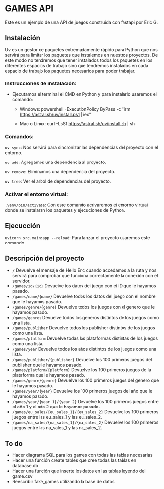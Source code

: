 # GAMES API
Este es un ejemplo de una API de juegos construida con fastapi por Eric G.

## Instalación
 Uv es un gestor de paquetes extremadamente rápido para Python que nos servirá para limitar los paquetes que instalemos en nuestros proyectos. De este modo no tendremos que tener instalados todos los paquetes en los diferentes espacios de trabajo sino que tendremos instalados en cada espacio de trabajo los paquetes necesarios para poder trabajar.

### Instrucciones de instalación: 
 - Ejecutamos el terminal el CMD en Python y para instalarlo usaremos el comando:

    - Windows: powershell -ExecutionPolicy ByPass -c "irm https://astral.sh/uv/install.ps1 | iex"
    
    - Mac o Linux: curl -LsSf https://astral.sh/uv/install.sh | sh

### Comandos:
`uv sync`: Nos servirá para sincronizar las dependencias del proyecto con el entorno.

`uv add`: Agregamos una dependencia al proyecto.

`uv remove`: Eliminamos una dependencia del proyecto.

`uv tree`: Ver el arbol de dependencias del proyecto.



### Activar el entorno virtual:
`.venv/bin/activate`: Con este comando activaremos el entorno virtual donde se instalaran los paquetes y ejecuciones de Python.


## Ejecucción

`uvicorn src.main:app --reload`: Para lanzar el proyecto usaremos este comando.

## Descripción del proyecto
- `/` Devuelve el mensaje de Hello Eric cuando accedamos a la ruta y nos servirá para comprobar que funciona correctamente la conexión con el servidor.
- `/games/id/{id}` Devuelve los datos del juego con el ID que le hayamos pasado.
- `/games/name/{name}` Devuelve todos los datos del juego con el nombre que le hayamos pasado.
- `/games/genre/{genre}` Devuelve todos los juegos con el genero que le hayamos pasado.
- `/games/genres` Devuelve todos los generos distintos de los juegos como una lista.
- `/games/publisher` Devuelve todos los publisher distintos de los juegos como una lista.
- `/games/platform` Devuelve todas las plataformas distintas de los juegos como una lista.
- `/games/year` Devuelve todos los años distintos de los juegos como una lista.
- `/games/publisher/{publisher}` Devuelve los 100 primeros juegos del publisher que le hayamos pasado.
- `/games/platform/{platform}` Devuelve los 100 primeros juegos de la plataforma que le hayamos pasado.
- `/games/genre/{genre}` Devuelve los 100 primeros juegos del genero que le hayamos pasado.
- `/games/year/{year}` Devuelve los 100 primeros juegos del año que le hayamos pasado.
- `/games/year/{year_1}/{year_2}` Devuelve los 100 primeros juegos entre el año 1 y el año 2 que le hayamos pasado.
- `/games/eu_sales/{eu_sales_1}/{eu_sales_2}` Devuelve los 100 primeros juegos entre las eu_sales_1 y las eu_sales_2.
- `/games/na_sales/{na_sales_1}/{na_sales_2}` Devuelve los 100 primeros juegos entre las na_sales_1 y las na_sales_2.

## To do
- Hacer diagrama SQL para los games con todas las tablas necesarias
- Hacer una función create tables que cree todas las tablas en database.db
- Hacer una función que inserte los datos en las tablas leyendo del game.csv
- Reescribir fake_games utilizando la base de datos